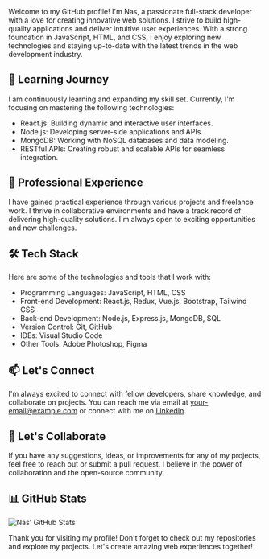 Welcome to my GitHub profile! I'm Nas, a passionate full-stack developer with a love for creating innovative web solutions. I strive to build high-quality applications and deliver intuitive user experiences. With a strong foundation in JavaScript, HTML, and CSS, I enjoy exploring new technologies and staying up-to-date with the latest trends in the web development industry.

## 🌱 Learning Journey

I am continuously learning and expanding my skill set. Currently, I'm focusing on mastering the following technologies:

- React.js: Building dynamic and interactive user interfaces.
- Node.js: Developing server-side applications and APIs.
- MongoDB: Working with NoSQL databases and data modeling.
- RESTful APIs: Creating robust and scalable APIs for seamless integration.

## 💼 Professional Experience

I have gained practical experience through various projects and freelance work. I thrive in collaborative environments and have a track record of delivering high-quality solutions. I'm always open to exciting opportunities and new challenges.

## 🛠️ Tech Stack

Here are some of the technologies and tools that I work with:

- Programming Languages: JavaScript, HTML, CSS
- Front-end Development: React.js, Redux, Vue.js, Bootstrap, Tailwind CSS
- Back-end Development: Node.js, Express.js, MongoDB, SQL
- Version Control: Git, GitHub
- IDEs: Visual Studio Code
- Other Tools: Adobe Photoshop, Figma

## 📫 Let's Connect

I'm always excited to connect with fellow developers, share knowledge, and collaborate on projects. You can reach me via email at [your-email@example.com](mailto:nbensaloji@gmail.com) or connect with me on [LinkedIn](https://www.linkedin.com/in/nas-bensaloji-947945271/).

## 🌟 Let's Collaborate

If you have any suggestions, ideas, or improvements for any of my projects, feel free to reach out or submit a pull request. I believe in the power of collaboration and the open-source community.

## 📊 GitHub Stats

![Nas' GitHub Stats](https://github-readme-stats.vercel.app/api?username=itsNas&show_icons=true&theme=radical)

Thank you for visiting my profile! Don't forget to check out my repositories and explore my projects. Let's create amazing web experiences together!


<!--
**itsNas/itsNas** is a ✨ _special_ ✨ repository because its `README.md` (this file) appears on your GitHub profile.

Here are some ideas to get you started:

- 🔭 I’m currently working on ...
- 🌱 I’m currently learning ...
- 👯 I’m looking to collaborate on ...
- 🤔 I’m looking for help with ...
- 💬 Ask me about ...
- 📫 How to reach me: ...
- 😄 Pronouns: ...
- ⚡ Fun fact: ...
-->
